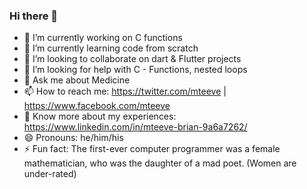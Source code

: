 ### Hi there 👋
- 🔭 I’m currently working on C functions 
- 🌱 I’m currently learning code from scratch 
- 👯 I’m looking to collaborate on dart & Flutter projects
- 🤔 I’m looking for help with C - Functions, nested loops
- 💬 Ask me about Medicine
- 📫 How to reach me:  https://twitter.com/mteeve |  https://www.facebook.com/mteeve 
- 📄 Know more about my experiences:  https://www.linkedin.com/in/mteeve-brian-9a6a7262/ 
- 😄 Pronouns: he/him/his
- ⚡ Fun fact: The first-ever computer programmer was a female mathematician‍, who was the daughter of a mad poet. (Women are under-rated)
